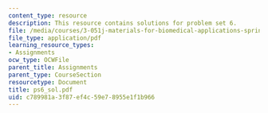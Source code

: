 ```yaml
---
content_type: resource
description: This resource contains solutions for problem set 6.
file: /media/courses/3-051j-materials-for-biomedical-applications-spring-2006/c789981a3f87ef4c59e78955e1f1b966_ps6_sol.pdf
file_type: application/pdf
learning_resource_types:
- Assignments
ocw_type: OCWFile
parent_title: Assignments
parent_type: CourseSection
resourcetype: Document
title: ps6_sol.pdf
uid: c789981a-3f87-ef4c-59e7-8955e1f1b966
---
```

